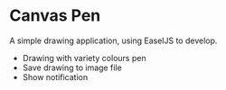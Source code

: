# Canvas Pen
A simple drawing application, using EaselJS to develop.

- Drawing with variety colours pen
- Save drawing to image file
- Show notification



